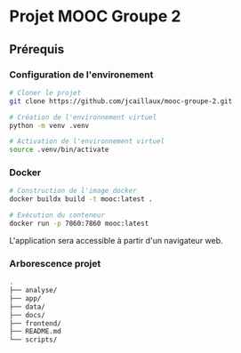 # Projet MOOC Groupe 2

## Prérequis 

### Configuration de l'environement

```bash
# Cloner le projet
git clone https://github.com/jcaillaux/mooc-groupe-2.git

# Création de l'environnement virtuel
python -m venv .venv

# Activation de l'environnement virtuel
source .venv/bin/activate
```

### Docker

```bash
# Construction de l'image docker
docker buildx build -t mooc:latest .

# Exécution du conteneur
docker run -p 7860:7860 mooc:latest
```

L'application sera accessible à partir d'un navigateur web.  



### Arborescence projet

```bash
.
├── analyse/
├── app/
├── data/
├── docs/
├── frontend/
├── README.md
└── scripts/
```



